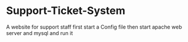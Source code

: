 # Support-Ticket-System
A website for support staff
first start a Config file 
then start apache web server and mysql
and run it 
